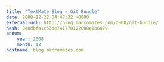 ```yaml
---
title: "TextMate Blog » Git Bundle"
date: 2008-12-22 04:47:32 +0000
external-url: http://blog.macromates.com/2008/git-bundle/
hash: 0e0dbfa1c53de741770122608e1b6a29
annum:
    year: 2008
    month: 12
hostname: blog.macromates.com
---
```



